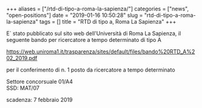 +++
aliases = ["/rtd-di-tipo-a-roma-la-sapienza/"]
categories = ["news", "open-positions"]
date = "2019-01-16 10:50:28"
slug = "rtd-di-tipo-a-roma-la-sapienza"
tags = []
title = "RTD di tipo a, Roma La Sapienza"
+++

E\` stato pubblicato sul sito web dell'Università di Roma La Sapienza,
il seguente bando per ricercatore a tempo determinato di tipo A  
  
<https://web.uniroma1.it/trasparenza/sites/default/files/bando%20RTD_A%202_2019.pdf>  
  
per il conferimento di n. 1 posto da ricercatore a tempo determinato  
  
Settore concorsuale 01/A4  
SSD: MAT/07  
  
scadenza: 7 febbraio 2019
